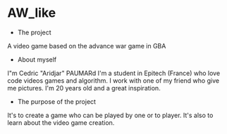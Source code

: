 AW_like
=======

- The project

A video game based on the advance war game in GBA

- About myself

I"m Cedric "Aridjar" PAUMARd
I'm a student in Epitech (France) who love code videos games and algorithm. I work with one of my friend who give me pictures.
I'm 20 years old and a great inspiration.

- The purpose of the project

It's to create a game who can be played by one or to player. It's also to learn about the video game creation.
